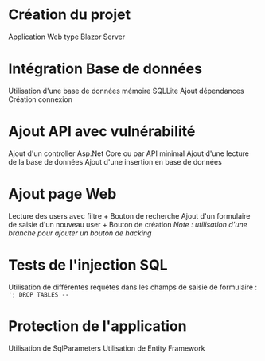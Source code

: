 # Création du projet

Application Web type Blazor Server

# Intégration Base de données

Utilisation d'une base de données mémoire SQLLite
Ajout dépendances
Création connexion

# Ajout API avec vulnérabilité

Ajout d'un controller Asp.Net Core ou par API minimal
Ajout d'une lecture de la base de données
Ajout d'une insertion en base de données

# Ajout page Web

Lecture des users avec filtre + Bouton de recherche
Ajout d'un formulaire de saisie d'un nouveau user + Bouton de création
_Note : utilisation d'une branche pour ajouter un bouton de hacking_

# Tests de l'injection SQL

Utilisation de différentes requêtes dans les champs de saisie de formulaire : 
`'; DROP TABLES --`

# Protection de l'application

Utilisation de SqlParameters
Utilisation de Entity Framework
